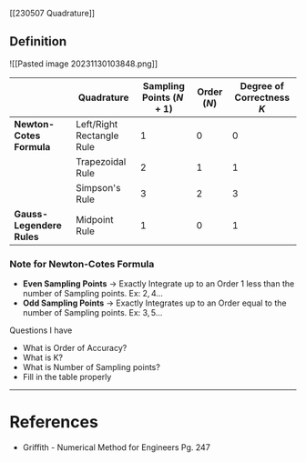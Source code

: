   
[[230507 Quadrature]]
## Definition
![[Pasted image 20231130103848.png]]


|         | Quadrature   | Sampling Points  ($N+1$)    | Order $(N)$    | Degree of Correctness $K$|  
|     --- | ------------------  |   --   | ---              | -------------- | 
|**Newton-Cotes Formula**           | Left/Right Rectangle Rule| 1 |0 |0       | 
|         | Trapezoidal Rule   |  2   | 1                   | 1              |
|         | Simpson's Rule     | 3    | 2                   | 3              | 
|**Gauss-Legendere Rules**    | Midpoint Rule  | 1       | 0     | 1        | 

### Note for Newton-Cotes Formula
- **Even Sampling Points** -> Exactly Integrate up to an Order 1 less than the number of Sampling points. Ex: $2,4 \dots$ 
- **Odd Sampling Points** -> Exactly Integrates up to an Order equal to the number of Sampling points. Ex: $3, 5  \dots$

Questions I have 
- What is Order of Accuracy?
- What is K? 
- What is Number of Sampling points?
- Fill in the table properly
 

---
# References
- Griffith - Numerical Method for Engineers Pg. 247

